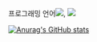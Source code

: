 

<p1>프로그래밍 언어</p1><img src="https://img.shields.io/badge/javascript-000000.svg?style=for-the-badge&logo=javascript&logoColor=F7DF1E" />, <img src="https://img.shields.io/badge/python-000000.svg?style=for-the-badge&logo=python&logoColor=3776AB" />

[![Anurag's GitHub stats](https://github-readme-stats.vercel.app/api?username=EFCTO)](https://github.com/EFCTO/github-readme-stats)
